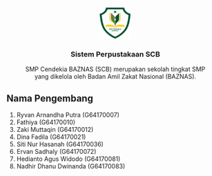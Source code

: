 <p align="center">
  <a href="">
    <img src="https://github.com/ervanoyy/PSBOPerpustakaan/blob/master/public/images/logo1.png" alt="Sistem Perpustakaan" width=72 height=72>
  </a>

  <h3 align="center">Sistem Perpustakaan SCB</h3>

  <p align="center">
    SMP Cendekia BAZNAS (SCB) merupakan sekolah tingkat SMP </br>
    yang dikelola oleh Badan Amil Zakat Nasional (BAZNAS).
    <br>
  </p>
</p>

## Nama Pengembang

1. Ryvan Arnandha Putra (G64170007)
2. Fathiya (G64170010)
3. Zaki Muttaqin (G64170012)
4. Dina Fadila (G64170021)
5. Siti Nur Hasanah (G64170036)
6. Ervan Sadhaly (G64170072)
7. Hedianto Agus Widodo (G64170081)
8. Nadhir Dhanu Dwinanda (G64170083)
